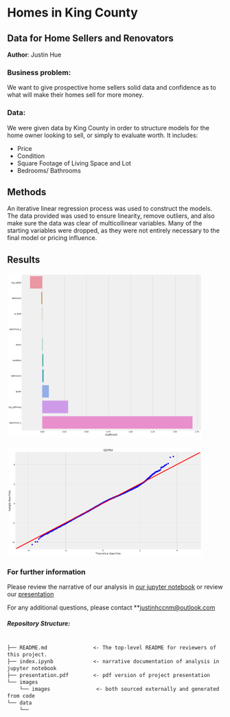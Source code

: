 # Homes in King County
## Data for Home Sellers and Renovators 

**Author**: Justin Hue


### Business problem:

We want to give prospective home sellers solid data and confidence as to what will make their homes sell for more money.


### Data:
We were given data by King County in order to structure models for the home owner looking to sell, or simply to evaluate worth. It includes: 

- Price
- Condition
- Square Footage of Living Space and Lot
- Bedrooms/ Bathrooms


## Methods
An iterative linear regression process was used to construct the models. The data provided was used to ensure linearity, remove outliers, and also make sure the data was clear of multicollinear variables. Many of the starting variables were dropped, as they were not entirely necessary to the final model or pricing influence.

## Results


#### 
<img src="./images/visual1.png" width=90%>


####
<img src="./images/visual2.png" width=90%>






### For further information
Please review the narrative of our analysis in [our jupyter notebook](./index.ipynb) or review our [presentation](./SampleProjectSlides.pdf)

For any additional questions, please contact **justinhccnm@outlook.com


##### Repository Structure:
```

├── README.md               <- The top-level README for reviewers of this project.
├── index.ipynb             <- narrative documentation of analysis in jupyter notebook
├── presentation.pdf        <- pdf version of project presentation
└── images
    └── images               <- both sourced externally and generated from code
└── data
    └── 

```

